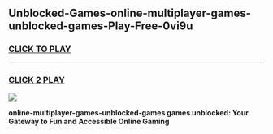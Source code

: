 
## Unblocked-Games-online-multiplayer-games-unblocked-games-Play-Free-0vi9u
<h3>
<a href="https://premium76.site?title=online-multiplayer-games-unblocked-games&ref=17A">CLICK TO PLAY</a></h3>
<hr>

<h3>
<a href="https://premium76.site?title=online-multiplayer-games-unblocked-games&ref=17A">CLICK 2 PLAY</a>
  
</h3>

<a href="https://premium76.site?title=online-multiplayer-games-unblocked-games&ref=17A"><img src="https://clearcache.store/games.png"></a>


**online-multiplayer-games-unblocked-games games unblocked: Your Gateway to Fun and Accessible Online Gaming**

